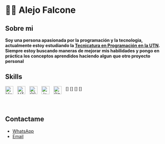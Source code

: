 # 🧑‍💻 Alejo Falcone

## Sobre mi
**Soy una persona apasionada por la programación y la tecnologia, actualmente estoy estudiando la [Tecnicatura en Programación en la UTN](https://extensionfra.com.ar/courses/tecnicatura-en-programacion-ingreso/). Siempre estoy buscando maneras de mejorar mis habilidades y pongo en práctica los conceptos aprendidos haciendo algun que otro proyecto personal**

## Skills


<!-- <img alig ="left" alt ="python" width="30px" src="https://cdn.jsdelivr.net/gh/devicons/devicon/icons/python/python-original.svg" style=padding-rigth:10px;/>

<img alig ="left" width="30px" alt="JavaScript" src="https://cdn.jsdelivr.net/gh/devicons/devicon/icons/javascript/javascript-plain.svg" style=padding-rigth:10px;/>

<img alig = "left" width="30px" alt="HTML5" src="https://cdn.jsdelivr.net/gh/devicons/devicon/icons/html5/html5-original-wordmark.svg" style=padding-rigth:10px;/>

<img alig = "left" width="30px" alt="CSS3" src="https://cdn.jsdelivr.net/gh/devicons/devicon/icons/css3/css3-original-wordmark.svg" style=padding-rigth:10px;/>

<img alig = "left" width="30px" style= "padding-wigth:10px;" src="" /> -->

[<img align="left" alt="Visual Studio Code" width="26px" src="https://cdn.jsdelivr.net/gh/devicons/devicon/icons/vscode/vscode-original.svg" style="padding-right:10px;" />]
[<img align="left" alt="HTML5" width="26px" src="https://cdn.jsdelivr.net/gh/devicons/devicon/icons/html5/html5-original.svg" style="padding-right:10px;" />]
[<img align="left" alt="CSS3" width="26px" src="https://cdn.jsdelivr.net/gh/devicons/devicon/icons/css3/css3-original.svg" style="padding-right:10px;" />]
[<img align="left" alt="JavaScript" width="26px" src="https://cdn.jsdelivr.net/gh/devicons/devicon/icons/javascript/javascript-original.svg" style="padding-right:10px;" />]
[<img align="left" alt="GitHub" width="26px" src="https://user-images.githubusercontent.com/3369400/139447912-e0f43f33-6d9f-45f8-be46-2df5bbc91289.png" style="padding-right:10px;" />](https://www.youtube.com/playlist?list=PLkwxH9e_vrAJ0WbEsFA9W3I1W-g_BTsbt#gh-dark-mode-only)


<br />
<br />


## Contactame
- [WhatsApp](https://wa.me/542281305392)
- [Email](alejofalcone60@gmail.com)

